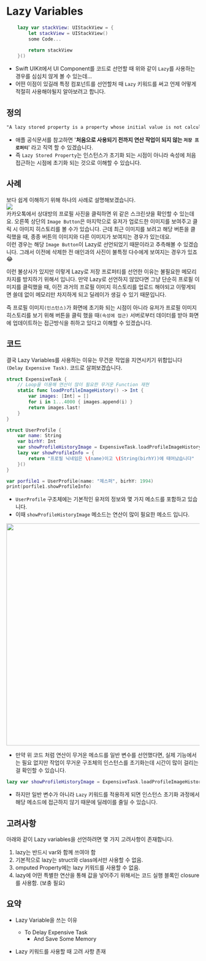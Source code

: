 # Lazy Variables 
```swift
    lazy var stackView: UIStackView = {
        let stackView = UIStackView()
        some Code... 
        
        return stackView
    }()
```
- Swift UIKit에서 UI Component를 코드로 선언할 때 위와 같이 `Lazy`를 사용하는 경우를 심심치 않게 볼 수 있는데...
- 어떤 이점이 있길래 특정 컴포넌트를 선언할처 때 `Lazy` 키워드를 써고 언제 어떻게 적절히 사용해야될지 알아보려고 합니다. 


## 정의

```markdown
"A lazy stored property is a property whose initial value is not calculated until the first time it is used"
```
- 애플 공식문서를 참고하면 '**처음으로 사용되기 전까지 연산 작업이 되지 않는 `저장 프로퍼티`**' 라고 직역 할 수 있겠습니다.
- 즉 `Lazy Stored Property`는 인스턴스가 초기화 되는 시점이 아니라 속성에 처음 접근하는 시점에 초기화 되는 것으로 이해할 수 있습니다.

## 사례
보다 쉽게 이해하기 위해 하나의 사례로 설명해보겠습니다. <br>
<img src="https://user-images.githubusercontent.com/75591730/163290693-090258b5-71ea-4663-885f-c3e4ee1c8a34.jpeg"> <br>
카카오톡에서 상대방의 프로필 사진을 클릭하면 위 같은 스크린샷을 확인할 수 있는데요. 오른쪽 상단의 `Image Button`은 마지막으로 유저가 업로드한 이미지를 보여주고 클릭 시 아미지 히스토리를 볼 수가 있습니다. 근데 최근 이미지를 보려고 해당 버튼을 클릭했을 때, 종종 버튼의 이미지와 다른 이미지가 보여지는 경우가 있는데요. <br>
이런 경우는 해당 `Image Button`이 Lazy로 선언되었기 때문이라고 추측해볼 수 있겠습니다. 그래서 이전에 삭제한 전 애인과의 사진이 불특정 다수에게 보여지는 경우가 있죠😂<br>

이런 불상사가 있지만 이렇게 Lazy로 저장 프로퍼티를 선언한 이유는 불필요한 메모리 차지를 방지하기 위해서 입니다. 만약 Lazy로 선언하지 않았다면 그냥 단순히 프로필 이미지를 클릭했을 때, 이전 과거의 프로필 이미지 히스토리를 업로드 해야되고 이렇게되면 쓸데 없이 메모리만 차지하게 되고 딜레이가 생길 수 있기 때문입니다.<br>

즉 프로필 이미지`(인스턴스)`가 화면에 초기화 되는 시점이 아니라 유저가 프로필 이미지 히스토리를 보기 위해 버튼을 클릭 했을 때`(속성에 접근)` 서버로부터 데이터를 받아 화면에 업데이트하는 접근방식을 취하고 있다고 이해할 수 있겠습니다.

## 코드
결국 Lazy Variables를 사용하는 이유는 무건운 작업을 지연시키기 위함입니다 `(Delay Expensive Task)`. 코드로 살펴보겠습니다. 
```swift 
struct ExpensiveTask {
    // Loop을 이용해 연산이 많이 필요한 무거운 Function 재현
    static func loadProfileImageHistory() -> Int {
        var images: [Int] = []
        for i in 1...4000 { images.append(i) }
        return images.last!
    }
}

struct UserProfile {
    var name: String
    var birhY: Int
    var showProfileHistoryImage = ExpensiveTask.loadProfileImageHistory()
    lazy var showProfileInfo = {
        return "프로필 닉네임은 \(name)이고 \(String(birhY))에 태어났습니다"
    }()
}

var porfile1 = UserProfile(name: "제스퍼", birhY: 1994)
print(porfile1.showProfileInfo)
```
- `UserProfile` 구조체에는 기본적인 유저의 정보와 몇 가지 메소드를 포함하고 있습니다. 
- 이때 `showProfileHistoryImage` 메소드는 연산이 많이 필요한 메소드 입니다.


<img src="https://user-images.githubusercontent.com/75591730/163296219-c4a750ec-5117-419d-99e6-fe26c1fae2dd.gif" width="580"><br>

- 만약 위 코드 처럼 연산이 무거운 메소드를 일반 변수를 선언했다면, 실제 기능에서는 필요 없지만 작업이 무거운 구조체의 인스턴스를 초기화는데 시간이 많이 걸리는걸 확인할 수 있습니다. 

```swift
lazy var showProfileHistoryImage = ExpensiveTask.loadProfileImageHistory()
```
- 하지만 일반 변수가 아니라 `Lazy` 키워드를 적용하게 되면 인스턴스 초기화 과정에서 해당 메소드에 접근하지 않기 때문에 딜레이를 줄일 수 있습니다. 


 
## 고려사항
아래와 같이 Lazy variables을 선언하려면 몇 가지 고려사항이 존재합니다.
1. lazy는 반드시 var와 함께 쓰여야 함
2. 기본적으로 lazy는 struct와 class에서만 사용할 수 없음.
3. omputed Property에는 lazy 키워드를 사용할 수 없음.
4. lazy에 어떤 특별한 연산을 통해 값을 넣어주기 위해서는 코드 실행 블록인 closure를 사용함.
(보충 필요)


## 요약
- Lazy Variable을 쓰는 이유
  - To Delay Expensive Task
    - And Save Some Memory 
    
- Lazy 키워드를 사용할 때 고려 사항 존재 



